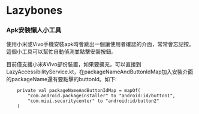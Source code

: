 # Lazybones

### Apk安裝懶人小工具

使用小米或Vivo手機安裝apk時會跳出一個讓使用者確認的介面，常常會忘記按。這個小工具可以幫忙自動偵測並點擊安裝按鈕。

目前僅支援小米&Vivo部份裝置，如果要擴充，可以直接到LazyAccessibilityService.kt，在packageNameAndButtonIdMap加入安裝介面的packageName還有要點擊的buttonId。如下:
```
    private val packageNameAndButtonIdMap = mapOf(
        "com.android.packageinstaller" to "android:id/button1",
        "com.miui.securitycenter" to "android:id/button2"
    )
```

